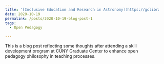```yaml
---
title: '[Inclusive Education and Research in Astronomy](https://gclibrary.commons.gc.cuny.edu/2020/10/19/inclusive-education-and-research-for-astronomy/)'
date: 2020-10-19
permalink: /posts/2020-10-19-blog-post-1
tags:
  - Open Pedagogy
 
---
```


This is a blog post reflecting some thoughts after attending a skill development program at CUNY Graduate Center to enhance open pedagogy philosophy in teaching processes.


